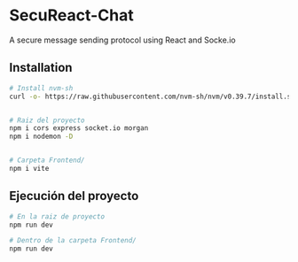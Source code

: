 # SecuReact-Chat
A secure message sending protocol using React and Socke.io


## Installation
```bash
# Install nvm-sh
curl -o- https://raw.githubusercontent.com/nvm-sh/nvm/v0.39.7/install.sh | bash


# Raiz del proyecto
npm i cors express socket.io morgan
npm i nodemon -D


# Carpeta Frontend/
npm i vite
```


## Ejecución del proyecto

```bash
# En la raiz de proyecto
npm run dev

# Dentro de la carpeta Frontend/
npm run dev

```
